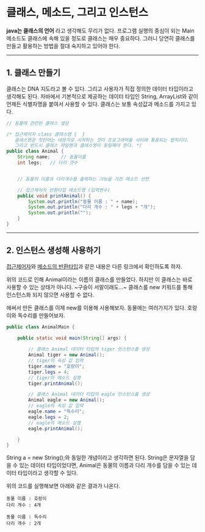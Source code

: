 # 클래스, 메소드, 그리고 인스턴스
**java는 클래스의 언어** 라고 생각해도 무리가 없다. 프로그램 실행의 중심이 되는 Main 메소드도 클래스에 속해 있을 정도로 클래스는 매우 중요하다. 
그러니 당연히 클래스를 만들고 활용하는 방법을 절대 숙지하고 있어야 한다.

* * *
## 1. 클래스 만들기
클래스는 DNA 지도라고 볼 수 있다. 그리고 사용자가 직접 정의한 데이터 타입이라고 생각해도 된다. 자바에서 기본적으로 제공하는 데이터 타입인 String, ArrayList와 같이 언제든 식별자명을 붙여서 사용할 수 있다.
클래스는 보통 속성값과 메소드를 가지고 있다.
```java
// 동물에 관련된 클래스 생성

/* 접근제어자 class 클래스명 {  }
   클래스명은 첫단어는 대문자로 시작하는 것이 프로그래머들 사이에 통용되는 법칙이다.
   그리고 반드시 클래스 파일명과 클래스명이 동일해야 한다. */
public class Animal {
	String name;	// 동물이름
	int legs;	// 다리 갯수


	// 동물의 이름과 다리개수를 출력하는 기능을 가진 메소드 선언

	// 접근제어자 반환타입 메소드명 (입력변수)
	public void printAnimal() {
		System.out.println("동물 이름 : " + name);
		System.out.println("다리 개수 : " + legs + "개");
		System.out.println("");
	}
}
```
* * *
## 2. 인스턴스 생성해 사용하기
[접근제어자](https://wikidocs.net/232)와 [메소드의 반환타입](https://wikidocs.net/225)과 같은 내용은 다른 링크에서 확인하도록 하자.

위의 코드로 인해 Animal이라는 이름의 클래스를 만들었다. 하지만 이 클래스는 바로 사용할 수 있는 상태가 아니다. ~구슬이 서말이래도...~ 클래스를 new 키워드를 통해 인스턴스화 되지 않으면 사용할 수 없다.

애써서 만든 클래스를 이제 new를 이용해 사용해보자. 동물에는 여러가지가 있다. 호랑이와 독수리를 만들어보자.

```java
public class AnimalMain {

	public static void main(String[] args) {
		
		// 클래스 Animal 데이터 타입의 tiger 인스턴스를 생성
		Animal tiger = new Animal();
		// tiger의 속성 값 입력
		tiger.name = "호랑이";
		tiger.legs = 4;
		// tiger의 메소드 실행
		tiger.printAnimal();

		// 클래스 Animal 데이터 타입의 eagle 인스턴스를 생성
		Animal eagle = new Animal();
		// eagle의 속성 값 입력
		eagle.name = "독수리";
		eagle.legs = 2;
		// eagle의 메소드 실행
		eagle.printAnimal();

	}
}
```
String a = new String();와 동일한 개념이라고 생각하면 된다. String은 문자열을 담을 수 있는 데이터 타입이었다면, Animal은 동물의 이름과 다리 개수를 담을 수 있는 데이터 타입이라고 생각할 수 있다. 

위의 코드를 실행해보면 아래와 같은 결과가 나온다.

```
동물 이름 : 호랑이
다리 개수 : 4개

동물 이름 : 독수리
다리 개수 : 2개
```

